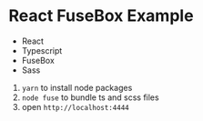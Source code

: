 # React FuseBox Example 

+ React
+ Typescript
+ FuseBox
+ Sass

1. `yarn` to install node packages
2. `node fuse` to bundle ts and scss files
3. open `http://localhost:4444`

